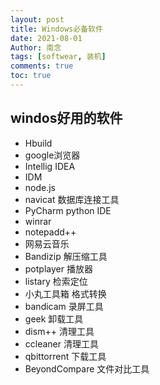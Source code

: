 ```yaml
---
layout: post
title: Windows必备软件
date: 2021-08-01
Author: 南念
tags: [softwear, 装机]
comments: true
toc: true
---
```




## windos好用的软件



- Hbuild
- google浏览器
- Intellig IDEA
- IDM
- node.js
- navicat 数据库连接工具
- PyCharm  python IDE
- winrar
- notepadd++
- 网易云音乐
- Bandizip 解压缩工具
- potplayer 播放器
- listary 检索定位
- 小丸工具箱 格式转换
- bandicam 录屏工具
- geek 卸载工具
- dism++ 清理工具
- ccleaner  清理工具
- qbittorrent 下载工具
- BeyondCompare  文件对比工具
